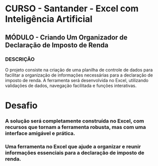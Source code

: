 # CURSO - Santander - Excel com Inteligência Artificial
## MÓDULO - Criando Um Organizador de Declaração de Imposto de Renda


### DESCRIÇÃO
O projeto consiste na criação de uma planilha de controle de dados para facilitar a organização de informações necessárias para a declaração de imposto de renda. A ferramenta será desenvolvida no Excel, utilizando validações de dados, navegação facilitada e funções interativas.

# Desafio
### A solução será completamente construída no Excel, com recursos que tornam a ferramenta robusta, mas com uma interface amigável e prática.
### Uma ferramenta no Excel que ajude a organizar e reunir informações essenciais para a declaração de imposto de renda.
